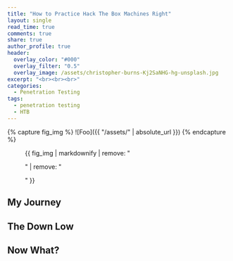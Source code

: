 ```yaml
---
title: "How to Practice Hack The Box Machines Right"
layout: single
read_time: true
comments: true
share: true
author_profile: true
header:
  overlay_color: "#000"
  overlay_filter: "0.5"
  overlay_image: /assets/christopher-burns-Kj2SaNHG-hg-unsplash.jpg
excerpt: "<br><br><br>"
categories:
  - Penetration Testing
tags:
  - penetration testing
  - HTB
---
```





{% capture fig_img %}
![Foo]({{ "/assets/" | absolute_url }})
{% endcapture %}

<figure>
  {{ fig_img | markdownify | remove: "<p>" | remove: "</p>" }}
  <figcaption> </figcaption>
</figure>


## My Journey

## The Down Low

## Now What?


